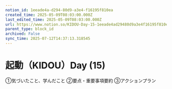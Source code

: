 ```yaml
---
notion_id: 1eeade4a-d294-80d9-a3e4-f16195f810ea
created_time: 2025-05-09T08:03:00.000Z
last_edited_time: 2025-05-09T08:03:00.000Z
url: https://www.notion.so/KIDOU-Day-15-1eeade4ad29480d9a3e4f16195f810ea
parent_type: block_id
archived: False
sync_time: 2025-07-12T14:37:13.318545
---
```


# 起動（KIDOU）Day (15)

①気づいたこと、学んだこと
②要点・重要事項要約
③アクションプラン